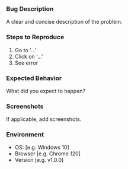 ### Bug Description
A clear and concise description of the problem.

### Steps to Reproduce
1. Go to '...'
2. Click on '...'
3. See error

### Expected Behavior
What did you expect to happen?

### Screenshots
If applicable, add screenshots.

### Environment
- OS: [e.g. Windows 10]
- Browser [e.g. Chrome 120]
- Version [e.g. v1.0.0]
